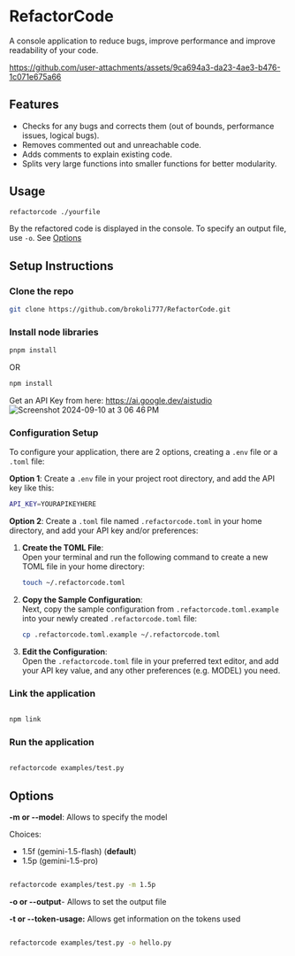 # RefactorCode

A console application to reduce bugs, improve performance and improve readability of your code.

https://github.com/user-attachments/assets/9ca694a3-da23-4ae3-b476-1c071e675a66

## Features

- Checks for any bugs and corrects them (out of bounds, performance issues, logical bugs).
- Removes commented out and unreachable code.
- Adds comments to explain existing code.
- Splits very large functions into smaller functions for better modularity.

## Usage

```bash
refactorcode ./yourfile
```

By the refactored code is displayed in the console. To specify an output file, use `-o`. See [Options](#options)

## Setup Instructions

### Clone the repo

```bash
git clone https://github.com/brokoli777/RefactorCode.git
```

### Install node libraries

```bash
pnpm install
```

OR

```bash
npm install
```

Get an API Key from here: https://ai.google.dev/aistudio
![Screenshot 2024-09-10 at 3 06 46 PM](https://github.com/user-attachments/assets/958f2257-f16e-4254-ac59-d5342be36b43)

### Configuration Setup

To configure your application, there are 2 options, creating a `.env` file or a `.toml` file:

**Option 1**: Create a `.env` file in your project root directory, and add the API key like this:

```bash
API_KEY=YOURAPIKEYHERE
```

**Option 2**: Create a `.toml` file named `.refactorcode.toml` in your home directory, and add your API key and/or preferences:

1. **Create the TOML File**:  
   Open your terminal and run the following command to create a new TOML file in your home directory:

   ```bash
   touch ~/.refactorcode.toml
   ```

2. **Copy the Sample Configuration**:  
   Next, copy the sample configuration from `.refactorcode.toml.example` into your newly created `.refactorcode.toml` file:

   ```bash
   cp .refactorcode.toml.example ~/.refactorcode.toml
   ```

3. **Edit the Configuration**:  
   Open the `.refactorcode.toml` file in your preferred text editor, and add your API key value, and any other preferences (e.g. MODEL) you need.

### Link the application

```bash

npm link

```

### Run the application

```bash

refactorcode examples/test.py

```

## Options

**-m or --model**: Allows to specify the model

Choices:

- 1.5f (gemini-1.5-flash) (**default**)
- 1.5p (gemini-1.5-pro)

```bash

refactorcode examples/test.py -m 1.5p

```

**-o or --output**- Allows to set the output file

**-t or --token-usage:** Allows get information on the tokens used

```bash

refactorcode examples/test.py -o hello.py

```
